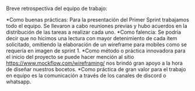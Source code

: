 Breve retrospectiva del equipo de trabajo:

*Como buenas prácticas: Para la presentación del Primer Sprint trabajamos todo el equipo.
Se llevaron a cabo reuniones previas y hubo acuerdos en la distribución de las tareas a
realizar cada uno. 
*Como falencia: Se podría decir que no hicimos una lectura con mayor detenimiento de
cada ítem solicitado, omitiendo la elaboración de un wireframe para mobiles como se
requería en imagen de sprint 1. 
*Como método o práctica innovadora para el inicio del proyecto se puede hacer mención al
sitio https://www.mockflow.com/wireframing/ nos brindó gran apoyo a la hora de diseñar
nuestros bocetos. 
*Como práctica de gran valor para el trabajo en equipo es la comunicación a través de los
canales de discord o whatsapp.
